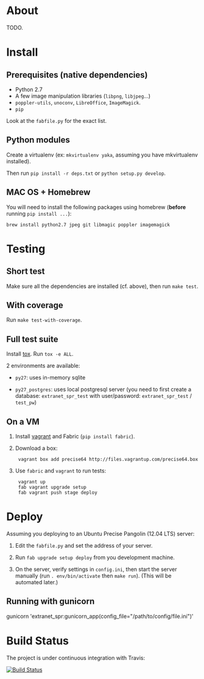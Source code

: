 About
=====

TODO.




Install
=======

Prerequisites (native dependencies)
-----------------------------------

- Python 2.7
- A few image manipulation libraries (`libpng`, `libjpeg`...)
- `poppler-utils`, `unoconv`, `LibreOffice`, `ImageMagick`.
- `pip`

Look at the `fabfile.py` for the exact list.

Python modules
--------------

Create a virtualenv (ex: `mkvirtualenv yaka`, assuming you have mkvirtualenv installed).

Then run `pip install -r deps.txt` or `python setup.py develop`.


MAC OS + Homebrew
-----------------

You will need to install the following packages using homebrew (**before** running `pip install ...`):

    brew install python2.7 jpeg git libmagic poppler imagemagick


Testing
=======

Short test
----------

Make sure all the dependencies are installed (cf. above), then
run `make test`.

With coverage
-------------

Run `make test-with-coverage`.

Full test suite
---------------

Install [tox](http://pypi.python.org/pypi/tox). Run `tox -e ALL`.

2 environments are available:

- `py27`: uses in-memory sqlite

- `py27_postgres`: uses local postgresql server (you need to first create
  a database: `extranet_spr_test` with user/password: `extranet_spr_test` /
  `test_pw`)

On a VM
-------

1. Install [vagrant](http://vagrantup.com/) and Fabric (`pip install fabric`).

2. Download a box:

        vagrant box add precise64 http://files.vagrantup.com/precise64.box

3. Use `fabric` and `vagrant` to run tests:

        vagrant up
        fab vagrant upgrade setup
        fab vagrant push stage deploy


Deploy
======

Assuming you deploying to an Ubuntu Precise Pangolin (12.04 LTS) server:

1. Edit the `fabfile.py` and set the address of your server.

2. Run `fab upgrade setup deploy` from you development machine.

3. On the server, verify settings in `config.ini`, then start the server
   manually (run `. env/bin/activate` then `make run`).  (This will be automated
   later.)

Running with gunicorn
---------------------

gunicorn 'extranet_spr:gunicorn_app(config_file="/path/to/config/file.ini")'

Build Status
============

The project is under continuous integration with Travis:

[![Build Status](https://secure.travis-ci.org/sfermigier/yaka.png?branch=master)](https://secure.travis-ci.org/#!/sfermigier/yaka)
